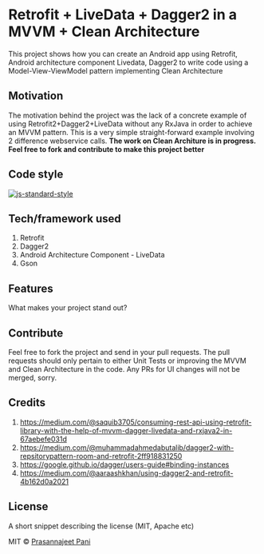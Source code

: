 # Retrofit + LiveData + Dagger2 in a MVVM + Clean Architecture
This project shows how you can create an Android app using Retrofit, Android architecture component Livedata, Dagger2 to write code using a Model-View-ViewModel pattern implementing Clean Architecture

## Motivation
The motivation behind the project was the lack of a concrete example of using Retrofit2+Dagger2+LiveData without any RxJava in order to achieve an MVVM pattern. This is a very simple straight-forward example involving 2 difference webservice calls. **The work on Clean Architure is in progress. Feel free to fork and contribute to make this project better**

## Code style

[![js-standard-style](https://img.shields.io/badge/code%20style-standard-brightgreen.svg?style=flat)](https://github.com/feross/standard)

## Tech/framework used
1. Retrofit
2. Dagger2
3. Android Architecture Component - LiveData
4. Gson

## Features
What makes your project stand out?

## Contribute

Feel free to fork the project and send in your pull requests. The pull requests should only pertain to either Unit Tests or improving the MVVM and Clean Architecture in the code. Any PRs for UI changes will not be merged, sorry.

## Credits
1. https://medium.com/@saquib3705/consuming-rest-api-using-retrofit-library-with-the-help-of-mvvm-dagger-livedata-and-rxjava2-in-67aebefe031d
2. https://medium.com/@muhammadahmedabutalib/dagger2-with-repsitorypattern-room-and-retrofit-2ff918831250
3. https://google.github.io/dagger/users-guide#binding-instances
4. https://medium.com/@aaraashkhan/using-dagger2-and-retrofit-4b162d0a2021

## License
A short snippet describing the license (MIT, Apache etc)

MIT © [Prasannajeet Pani](2018)
